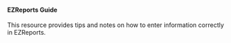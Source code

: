 #### EZReports Guide

This resource provides tips and notes on how to enter information correctly in EZReports.
